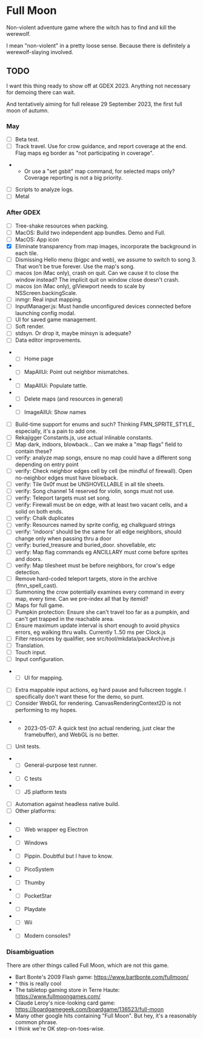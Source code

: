 # Full Moon

Non-violent adventure game where the witch has to find and kill the werewolf.

I mean "non-violent" in a pretty loose sense.
Because there is definitely a werewolf-slaying involved.

## TODO

I want this thing ready to show off at GDEX 2023. Anything not necessary for demoing there can wait.

And tentatively aiming for full release 29 September 2023, the first full moon of autumn.

### May

- [ ] Beta test.
- [ ] Track travel. Use for crow guidance, and report coverage at the end. Flag maps eg border as "not participating in coverage".
- - Or use a "set gsbit" map command, for selected maps only? Coverage reporting is not a big priority.
- [ ] Scripts to analyze logs.
- [ ] Metal

### After GDEX

- [ ] Tree-shake resources when packing.
- [ ] MacOS: Build two independent app bundles. Demo and Full.
- [ ] MacOS: App icon
- [x] Eliminate transparency from map images, incorporate the background in each tile.
- [ ] Dismissing Hello menu (bigpc and web), we assume to switch to song 3. That won't be true forever. Use the map's song.
- [ ] macos (on iMac only), crash on quit. Can we cause it to close the window instead? The implicit quit on window close doesn't crash.
- [ ] macos (on iMac only), glViewport needs to scale by NSScreen.backingScale.
- [ ] inmgr: Real input mapping.
- [ ] InputManager.js: Must handle unconfigured devices connected before launching config modal.
- [ ] UI for saved game management.
- [ ] Soft render.
- [ ] stdsyn. Or drop it, maybe minsyn is adequate?
- [ ] Data editor improvements.
- - [ ] Home page
- - [ ] MapAllUi: Point out neighbor mismatches.
- - [ ] MapAllUi: Populate tattle.
- - [ ] Delete maps (and resources in general)
- - [ ] ImageAllUi: Show names
- [ ] Build-time support for enums and such? Thinking FMN_SPRITE_STYLE_ especially, it's a pain to add one.
- [ ] Rekajigger Constants.js, use actual inlinable constants.
- [ ] Map dark, indoors, blowback... Can we make a "map flags" field to contain these?
- [ ] verify: analyze map songs, ensure no map could have a different song depending on entry point
- [ ] verify: Check neighbor edges cell by cell (be mindful of firewall). Open no-neighbor edges must have blowback.
- [ ] verify: Tile 0x0f must be UNSHOVELLABLE in all tile sheets.
- [ ] verify: Song channel 14 reserved for violin, songs must not use.
- [ ] verify: Teleport targets must set song.
- [ ] verify: Firewall must be on edge, with at least two vacant cells, and a solid on both ends.
- [ ] verify: Chalk duplicates
- [ ] verify: Resources named by sprite config, eg chalkguard strings
- [ ] verify: 'indoors' should be the same for all edge neighbors, should change only when passing thru a door
- [ ] verify: buried_treasure and buried_door. shovellable, etc
- [ ] verify: Map flag commands eg ANCILLARY must come before sprites and doors.
- [ ] verify: Map tilesheet must be before neighbors, for crow's edge detection.
- [ ] Remove hard-coded teleport targets, store in the archive (fmn_spell_cast).
- [ ] Summoning the crow potentially examines every command in every map, every time. Can we pre-index all that by itemid?
- [ ] Maps for full game.
- [ ] Pumpkin protection: Ensure she can't travel too far as a pumpkin, and can't get trapped in the reachable area.
- [ ] Ensure maximum update interval is short enough to avoid physics errors, eg walking thru walls. Currently 1..50 ms per Clock.js
- [ ] Filter resources by qualifier, see src/tool/mkdata/packArchive.js
- [ ] Translation.
- [ ] Touch input.
- [ ] Input configuration.
- - [ ] UI for mapping.
- [ ] Extra mappable input actions, eg hard pause and fullscreen toggle. I specifically don't want these for the demo, so punt.
- [ ] Consider WebGL for rendering. CanvasRenderingContext2D is not performing to my hopes.
- - 2023-05-07: A quick test (no actual rendering, just clear the framebuffer), and WebGL is no better.
- [ ] Unit tests.
- - [ ] General-purpose test runner.
- - [ ] C tests
- - [ ] JS platform tests
- [ ] Automation against headless native build.
- [ ] Other platforms:
- - [ ] Web wrapper eg Electron
- - [ ] Windows
- - [ ] Pippin. Doubtful but I have to know.
- - [ ] PicoSystem
- - [ ] Thumby
- - [ ] PocketStar
- - [ ] Playdate
- - [ ] Wii
- - [ ] Modern consoles?

### Disambiguation

There are other things called Full Moon, which are not this game.

- Bart Bonte's 2009 Flash game: https://www.bartbonte.com/fullmoon/
- ^ this is really cool
- The tabletop gaming store in Terre Haute: https://www.fullmoongames.com/
- Claude Leroy's nice-looking card game: https://boardgamegeek.com/boardgame/136523/full-moon
- Many other google hits containing "Full Moon". But hey, it's a reasonably common phrase.
- I think we're OK step-on-toes-wise.
